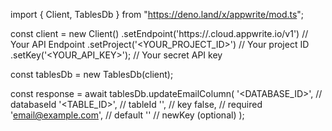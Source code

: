 import { Client, TablesDb } from "https://deno.land/x/appwrite/mod.ts";

const client = new Client()
    .setEndpoint('https://<REGION>.cloud.appwrite.io/v1') // Your API Endpoint
    .setProject('<YOUR_PROJECT_ID>') // Your project ID
    .setKey('<YOUR_API_KEY>'); // Your secret API key

const tablesDb = new TablesDb(client);

const response = await tablesDb.updateEmailColumn(
    '<DATABASE_ID>', // databaseId
    '<TABLE_ID>', // tableId
    '', // key
    false, // required
    'email@example.com', // default
    '' // newKey (optional)
);
